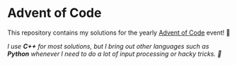 # Advent of Code
This repository contains my solutions for the yearly [Advent of Code](https://adventofcode.com/) event! 🎄

*I use **C++** for most solutions, but I bring out other languages such as **Python** whenever I need to do a lot of input processing or hacky tricks. 👻*
